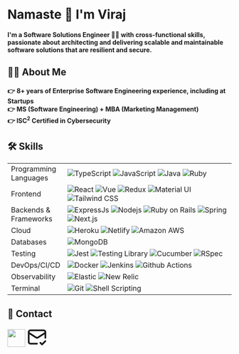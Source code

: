 # Namaste 🙏 I'm Viraj
<h4>I'm a Software Solutions Engineer 👨‍💻 with cross-functional skills, passionate about architecting and delivering scalable and maintainable software solutions that are resilient and secure.</h4>

## 👨‍💻 About Me
<h4>
  👉 8+ years of Enterprise Software Engineering experience, including at Startups
  <br>
  👉 MS (Software Engineering) + MBA (Marketing Management)
  <br>
  👉 ISC<sup>2</sup> Certified in Cybersecurity
</h4>

## 🛠️ Skills
<table>
  <tbody>
    <tr>
      <td>Programming<br>Languages</td>
      <td>
        <img alt="TypeScript" src="https://img.shields.io/badge/-TypeScript-007ACC?style=flat-square&logo=typescript&logoColor=white" />
        <img alt="JavaScript" src="https://img.shields.io/badge/JavaScript-323330?style=flat-square&logo=javascript&logoColor=F7DF1E" />
        <img alt="Java" src="https://img.shields.io/badge/Java-ED8B00?style=flat-square&logo=openjdk&logoColor=white" />
        <img alt="Ruby" src="https://img.shields.io/badge/Ruby-CC342D?style=flat-square&logo=ruby&logoColor=white" />
      </td>
    </tr>
    <tr>
      <td>Frontend</td>
      <td>
        <img alt="React" src="https://img.shields.io/badge/React-20232A?style=flat-square&logo=react&logoColor=61DAFB" />
        <img alt="Vue" src="https://img.shields.io/badge/Vue.js-35495E?style=flat-square&logo=vue.js&logoColor=61DAFB" />
        <img alt="Redux" src="https://img.shields.io/badge/-Redux-764ABC?style=flat-square&logo=redux&logoColor=white" />
        <img alt="Material UI" src="https://img.shields.io/badge/Material--UI-0081CB?style=flat-square&logo=material-ui&logoColor=white" />
        <img alt="Tailwind CSS" src="https://img.shields.io/badge/Tailwind_CSS-38B2AC?style=flat-square&logo=tailwind-css&logoColor=white" />
      </td>
    </tr>
    <tr>
      <td>Backends &<br>Frameworks</td>
      <td>
        <img alt="ExpressJs" src="https://img.shields.io/badge/Express.js-404D59?style=flat-square&logo=Express&logoColor=white" />
        <img alt="Nodejs" src="https://img.shields.io/badge/-Nodejs-43853d?style=flat-square&logo=Node.js&logoColor=white" />
        <img alt="Ruby on Rails" src="https://img.shields.io/badge/Ruby_on_Rails-CC0000?style=flat-square&logo=ruby-on-rails&logoColor=white" />
        <img alt="Spring" src="https://img.shields.io/badge/Spring-6DB33F?style=flat-square&logo=spring&logoColor=white" />
        <img alt="Next.js" src="https://img.shields.io/badge/Next-black?style=flat-square&logo=nextdotjs&logoColor=white" />
      </td>
    </tr>
    <tr>
      <td>Cloud</td>
      <td>
        <img alt="Heroku" src="https://img.shields.io/badge/-Heroku-430098?style=flat-square&logo=heroku&logoColor=white" />
        <img alt="Netlify" src="https://img.shields.io/badge/Netlify-00C7B7?style=flat-square&logo=netlify&logoColor=white" />
        <img alt="Amazon AWS" src="https://img.shields.io/badge/Amazon_AWS-232F3E?style=flat-square&logo=amazon-aws&logoColor=white" />
      </td>
    </tr>
    <tr>
      <td>Databases</td>
      <td>
        <img alt="MongoDB" src="https://img.shields.io/badge/-MongoDB-13aa52?style=flat-square&logo=mongodb&logoColor=white" />
        <img alt="" src="https://img.shields.io/badge/PostgreSQL-316192?style=flat-square&logo=postgresql&logoColor=white" />
        <img alt="" src="https://img.shields.io/badge/MySQL-4479A1?style=flat-square&logo=mysql&logoColor=white" />
      </td>
    </tr>
    <tr>
      <td>Testing</td>
      <td>
        <img alt="Jest" src="https://img.shields.io/badge/Jest-323330?style=flat-square&logo=Jest&logoColor=white" />
        <img alt="Testing Library" src="https://img.shields.io/badge/testing%20library-323330?style=flat-square&logo=testing-library&logoColor=white" />
        <img alt="Cucumber" src="https://img.shields.io/badge/Cucumber_-_222222?style=flat-square&logo=Cucumber&logoColor=white" />
        <img alt="RSpec" src="https://img.shields.io/badge/RSpec-CC0000?style=flat-square&logo=ruby&logoColor=white" />
      </td>
    </tr>
    <tr>
      <td>DevOps/CI/CD</td>
      <td>
        <img alt="Docker" src="https://img.shields.io/badge/-Docker-46a2f1?style=flat-square&logo=docker&logoColor=white" />
        <img alt="Jenkins" src="https://img.shields.io/badge/Jenkins-D24939?style=flat-square&logo=Jenkins&logoColor=white" />
        <img alt="Github Actions" src="https://img.shields.io/badge/-Github_Actions-2088FF?style=flat-square&logo=github-actions&logoColor=white" />
      </td>
    </tr>
    <tr>
      <td>Observability</td>
      <td>
        <img alt="Elastic" src="https://img.shields.io/badge/Elastic-005571?style=flat-square&logo=Elastic&logoColor=white" />
        <img alt="New Relic" src="https://img.shields.io/badge/NewRelic-1CE783?style=flat-square&logo=New+Relic&logoColor=white" />
      </td>
    </tr>
    <tr>
      <td>Terminal</td>
      <td>
        <img alt="Git" src="https://img.shields.io/badge/-Git-F05032?style=flat-square&logo=git&logoColor=white" />
        <img alt="Shell Scripting" src="https://img.shields.io/badge/Shell_Scripting-121011?style=flat-square&logo=gnu-bash&logoColor=white" />
      </td>
    </tr>
  </tbody>
</table>

## 📧 Contact
<a href="https://www.linkedin.com/in/virajkulkarni14/" target="_blank" rel="noopener noreferrer"><img src="https://www.vectorlogo.zone/logos/linkedin/linkedin-icon.svg" width="40" height="40"/></a>
<a href="mailto:mail@virajkulkarni.me">
  <svg xmlns="http://www.w3.org/2000/svg" width="45" height="45" viewBox="0 0 24 24" fill="none" stroke="currentColor" stroke-width="2" stroke-linecap="round" stroke-linejoin="round" class="lucide lucide-mail-check"><path d="M22 13V6a2 2 0 0 0-2-2H4a2 2 0 0 0-2 2v12c0 1.1.9 2 2 2h8"/><path d="m22 7-8.97 5.7a1.94 1.94 0 0 1-2.06 0L2 7"/><path d="m16 19 2 2 4-4"/>
</a>
